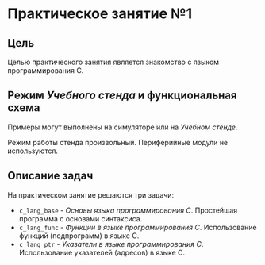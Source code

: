 # Практическое занятие №1

## Цель

Целью практического занятия является знакомство с языком программирования C.

## Режим _Учебного стенда_ и функциональная схема

Примеры могут выполнены на симуляторе или на _Учебном стенде_.

Режим работы стенда произвольный. Периферийные модули не используются.

## Описание задач

На практическом занятие решаются три задачи:

* `c_lang_base` - _Основы языка программирования C_.
    Простейшая программа с основами синтаксиса.
* `c_lang_func` - _Функции в языке программирования C_.
    Использование функций (подпрограмм) в языке C.
* `c_lang_ptr` -  _Указатели в языке программирования C_.
    Использование указателей (адресов) в языке C.
